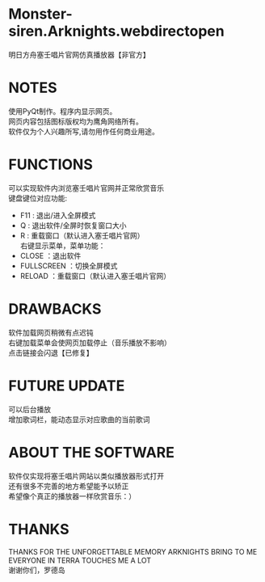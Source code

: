 # Monster-siren.Arknights.webdirectopen
明日方舟塞壬唱片官网仿真播放器【非官方】

# NOTES
使用PyQt制作。程序内显示网页。  
网页内容包括图标版权均为鹰角网络所有。  
软件仅为个人兴趣所写,请勿用作任何商业用途。  

# FUNCTIONS
可以实现软件内浏览塞壬唱片官网并正常欣赏音乐  
键盘键位对应功能:  
* F11 : 退出/进入全屏模式  
* Q   : 退出软件/全屏时恢复窗口大小  
* R   : 重载窗口（默认进入塞壬唱片官网）  
右键显示菜单，菜单功能：  
* CLOSE      ：退出软件  
* FULLSCREEN ：切换全屏模式  
* RELOAD     ：重载窗口（默认进入塞壬唱片官网）  

# DRAWBACKS
软件加载网页稍微有点迟钝  
右键加载菜单会使网页加载停止（音乐播放不影响）  
点击链接会闪退【已修复】  

# FUTURE UPDATE
可以后台播放  
增加歌词栏，能动态显示对应歌曲的当前歌词    

# ABOUT THE SOFTWARE
软件仅实现将塞壬唱片网站以类似播放器形式打开  
还有很多不完善的地方希望能予以矫正  
希望像个真正的播放器一样欣赏音乐：）  

# THANKS
THANKS FOR THE UNFORGETTABLE MEMORY ARKNIGHTS BRING TO ME  
EVERYONE IN TERRA TOUCHES ME A LOT  
谢谢你们，罗德岛  
